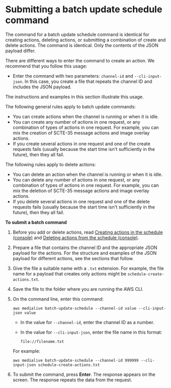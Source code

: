 # Submitting a batch update schedule command<a name="submitting-batch-command"></a>

The command for a batch update schedule command is identical for creating actions, deleting actions, or submitting a combination of create and delete actions\. The command is identical\. Only the contents of the JSON payload differ\.

There are different ways to enter the command to create an action\. We recommend that you follow this usage:
+ Enter the command with two parameters: `channel-id` and `--cli-input-json`\. In this case, you create a file that repeats the channel ID and includes the JSON payload\. 

The instructions and examples in this section illustrate this usage\. 

The following general rules apply to batch update commands:
+ You can create actions when the channel is running or when it is idle\. 
+ You can create any number of actions in one request, or any combination of types of actions in one request\. For example, you can mix the creation of SCTE\-35 message actions and image overlay actions\. 
+ If you create several actions in one request and one of the create requests fails \(usually because the start time isn't sufficiently in the future\), then they all fail\.

The following rules apply to delete actions:
+ You can delete an action when the channel is running or when it is idle\. 
+ You can delete any number of actions in one request, or any combination of types of actions in one request\. For example, you can mix the deletion of SCTE\-35 message actions and image overlay actions\. 
+ If you delete several actions in one request and one of the delete requests fails \(usually because the start time isn't sufficiently in the future\), then they all fail\.

**To submit a batch command**

1. Before you add or delete actions, read [Creating actions in the schedule \(console\)](schedule-using-console-create.md) and [Deleting actions from the schedule \(console\)](schedule-using-console-delete.md)\.

1. Prepare a file that contains the channel ID and the appropriate JSON payload for the actions\. For the structure and examples of the JSON payload for different actions, see the sections that follow\. 

1. Give the file a suitable name with a `.txt` extension\. For example, the file name for a payload that creates only actions might be `schedule-create-actions.txt`\. 

1. Save the file to the folder where you are running the AWS CLI\.

1. On the command line, enter this command:

   `aws medialive batch-update-schedule --channel-id value --cli-input-json value`
   + In the value for `--channel-id`, enter the channel ID as a number\.
   + In the value for `--cli-input-json`, enter the file name in this format:

     `file://filename.txt`

   For example: 

   `aws medialive batch-update-schedule --channel-id 999999 --cli-input-json schedule-create-actions.txt`

1. To submit the command, press **Enter**\. The response appears on the screen\. The response repeats the data from the request\.